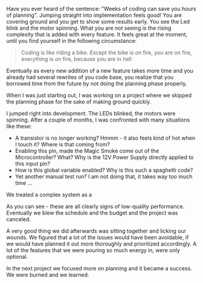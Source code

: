 Have you ever heard of the sentence: "Weeks of coding can save you hours of planning". Jumping straight into implementation feels good! You are covering ground and you get to show some results early. You see the Led blink and the motor spinning. What you are not seeing is the rising complexity that is added with every feature. It feels great at the moment, until you find yourself in the following circumstance:

> Coding is like riding a bike. Except the bike is on fire, you are on fire, everything is on fire, because you are in hell

Eventually as every new addition of a new feature takes more time and you already had several rewrites of you code base, you realize that you borrowed time from the future by not doing the planning phase properly.

When I was just starting out, I was working on a project where we skipped the planning phase for the sake of making ground quickly. 

I jumped right into development. The LEDs blinked, the motors were spinning. After a couple of months, I was confronted with many situations like these: 
- A transistor is no longer working? Hmmm - it also feels kind of hot when I touch it? Where is that coming from? 
- Enabling this pin, made the Magic Smoke come out of the Microcontroller? What? Why is the 12V Power Supply directly applied to this input pin?
- How is this global variable enabled? Why is this such a spaghetti code?
- Yet another manual test run? I am not doing that, it takes way too much time ...

We treated a complex system as a 

As you can see - these are all clearly signs of low-quality performance.
Eventually we blew the schedule and the budget and the project was canceled.

A very good thing we did afterwards was sitting together and licking our wounds. We figured that a lot of the issues would have been avoidable, if we would have planned it out more thoroughly and prioritized accordingly. A lot of the features that we were pouring so much energy in, were only optional.

In the next project we focused more on planning and it became a success. We were burned and we learned. 

